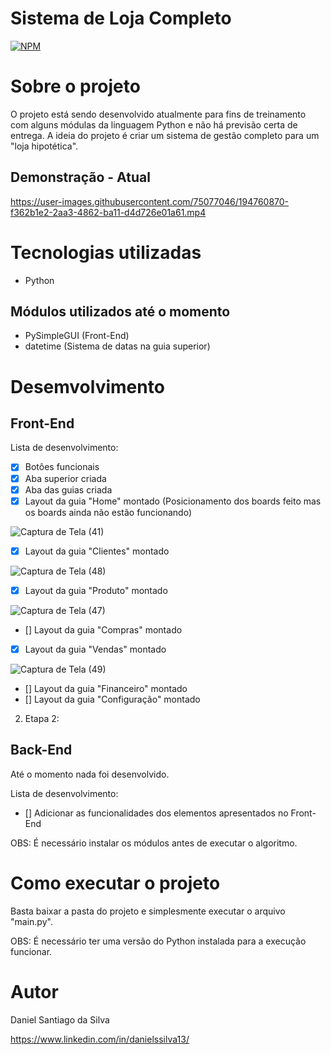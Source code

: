 # Sistema de Loja Completo
[![NPM](https://img.shields.io/npm/l/react)](https://github.com/DanSantiago/Sistema-Loja-Completo/blob/main/LICENCE) 

# Sobre o projeto

O projeto está sendo desenvolvido atualmente para fins de treinamento com alguns módulas da linguagem Python e não há previsão certa de entrega. A ideia do projeto é criar um sistema de gestão completo para um "loja hipotética".  


## Demonstração - Atual


https://user-images.githubusercontent.com/75077046/194760870-f362b1e2-2aa3-4862-ba11-d4d726e01a61.mp4


# Tecnologias utilizadas
- Python

## Módulos utilizados até o momento
- PySimpleGUI (Front-End)
- datetime (Sistema de datas na guia superior)

# Desemvolvimento

## Front-End

Lista de desenvolvimento:

- [x] Botôes funcionais
- [x] Aba superior criada
- [x] Aba das guias criada
- [x] Layout da guia "Home" montado (Posicionamento dos boards feito mas os boards ainda não estão funcionando)

![Captura de Tela (41)](https://user-images.githubusercontent.com/75077046/194760368-6c7a99bd-6141-4883-8b01-d9a604c7d270.png)

- [x] Layout da guia "Clientes" montado

![Captura de Tela (48)](https://user-images.githubusercontent.com/75077046/194760890-663113fc-695e-4e77-9345-9b7394465062.png)


- [x] Layout da guia "Produto" montado

![Captura de Tela (47)](https://user-images.githubusercontent.com/75077046/194760899-df20375b-4e81-4d22-8d55-ff83513e383f.png)


- [] Layout da guia "Compras" montado
- [x] Layout da guia "Vendas" montado

![Captura de Tela (49)](https://user-images.githubusercontent.com/75077046/194785426-2966b5ad-469c-4b72-a55a-4210fcd72146.png)


- [] Layout da guia "Financeiro" montado
- [] Layout da guia "Configuração" montado

2) Etapa 2:

## Back-End

Até o momento nada foi desenvolvido.

Lista de desenvolvimento:

- [] Adicionar as funcionalidades dos elementos apresentados no Front-End

OBS: É necessário instalar os módulos antes de executar o algoritmo.

# Como executar o projeto

Basta baixar a pasta do projeto e simplesmente executar o arquivo "main.py".

OBS: É necessário ter uma versão do Python instalada para a execução funcionar.

# Autor

Daniel Santiago da Silva

https://www.linkedin.com/in/danielssilva13/
